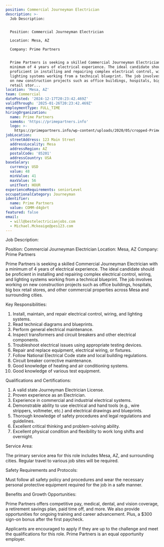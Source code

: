 ```yaml
---
position: Commercial Journeyman Electrician
description: >-
  Job Description:


  Position: Commercial Journeyman Electrician

  Location: Mesa, AZ

  Company: Prime Partners


  Prime Partners is seeking a skilled Commercial Journeyman Electrician with a
  minimum of 4 years of electrical experience. The ideal candidate should be
  proficient in installing and repairing complex electrical control, wiring, and
  lighting systems working from a technical blueprint. The job involves working
  on new construction projects such as office buildings, hospitals, big box
  retail stor...
location: 'Mesa, AZ'
team: Commercial
datePosted: '2024-12-17T20:23:42.469Z'
validThrough: '2025-01-26T20:23:42.469Z'
employmentType: FULL_TIME
hiringOrganization:
  name: Prime Partners
  sameAs: 'https://primepartners.info'
  logo: >-
    https://primepartners.info/wp-content/uploads/2020/05/cropped-Prime-Partners-Logo-NO-BG-1-1.png
jobLocation:
  streetAddress: 123 Main Street
  addressLocality: Mesa
  addressRegion: AZ
  postalCode: '85201'
  addressCountry: USA
baseSalary:
  currency: USD
  value: 48
  minValue: 41
  maxValue: 56
  unitText: HOUR
experienceRequirements: seniorLevel
occupationalCategory: Journeyman
identifier:
  name: Prime Partners
  value: COMM-d4gbrt
featured: false
email:
  - will@bestelectricianjobs.com
  - Michael.Mckeaige@pes123.com
---
```




Job Description:

Position: Commercial Journeyman Electrician
Location: Mesa, AZ
Company: Prime Partners

Prime Partners is seeking a skilled Commercial Journeyman Electrician with a minimum of 4 years of electrical experience. The ideal candidate should be proficient in installing and repairing complex electrical control, wiring, and lighting systems working from a technical blueprint. The job involves working on new construction projects such as office buildings, hospitals, big box retail stores, and other commercial properties across Mesa and surrounding cities.

Key Responsibilities:

1. Install, maintain, and repair electrical control, wiring, and lighting systems.
2. Read technical diagrams and blueprints.
3. Perform general electrical maintenance.
4. Inspect transformers and circuit breakers and other electrical components.
5. Troubleshoot electrical issues using appropriate testing devices.
6. Repair and replace equipment, electrical wiring, or fixtures.
7. Follow National Electrical Code state and local building regulations.
8. Circuit breaker corrective maintenance.
9. Good knowledge of heating and air conditioning systems.
10. Good knowledge of various test equipment.

Qualifications and Certifications:

1. A valid state Journeyman Electrician License.
2. Proven experience as an Electrician.
3. Experience in commercial and industrial electrical systems.
4. Demonstrable ability to use electrical and hand tools (e.g., wire strippers, voltmeter, etc.) and electrical drawings and blueprints.
5. Thorough knowledge of safety procedures and legal regulations and guidelines.
6. Excellent critical thinking and problem-solving ability.
7. Excellent physical condition and flexibility to work long shifts and overnight.

Service Area:

The primary service area for this role includes Mesa, AZ, and surrounding cities. Regular travel to various job sites will be required.

Safety Requirements and Protocols:

Must follow all safety policy and procedures and wear the necessary personal protective equipment required for the job in a safe manner.

Benefits and Growth Opportunities:

Prime Partners offers competitive pay, medical, dental, and vision coverage, a retirement savings plan, paid time off, and more. We also provide opportunities for ongoing training and career advancement. Plus, a $300 sign-on bonus after the first paycheck.

Applicants are encouraged to apply if they are up to the challenge and meet the qualifications for this role. Prime Partners is an equal opportunity employer.
